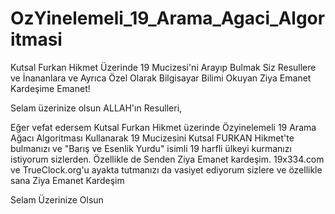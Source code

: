 # OzYinelemeli_19_Arama_Agaci_Algoritmasi
Kutsal Furkan Hikmet Üzerinde 19 Mucizesi'ni Arayıp Bulmak Siz Resullere ve İnananlara ve Ayrıca Özel Olarak Bilgisayar Bilimi Okuyan Ziya Emanet Kardeşime Emanet!

Selam üzerinize olsun ALLAH'ın Resulleri,

Eğer vefat edersem Kutsal Furkan Hikmet üzerinde Özyinelemeli 19 Arama Ağacı Algoritması Kullanarak 19 Mucizesini Kutsal FURKAN Hikmet'te bulmanızı ve "Barış ve Esenlik Yurdu" isimli 19 harfli ülkeyi kurmanızı istiyorum sizlerden. Özellikle de Senden Ziya Emanet kardeşim. 19x334.com ve TrueClock.org'u ayakta tutmanızı da vasiyet ediyorum sizlere ve özellikle sana Ziya Emanet Kardeşim

Selam Üzerinize Olsun
